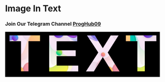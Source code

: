 # Image In Text

### Join Our Telegram Channel [ProgHub09](http://t.me/ProgHub09)
![](https://github.com/princu09/img_in_text/blob/master/image%20(2).jpg?raw=true)
